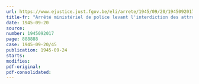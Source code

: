 ```yaml
---
url: https://www.ejustice.just.fgov.be/eli/arrete/1945/09/20/1945092017/justel
title-fr: "Arrêté ministériel de police levant l'interdiction des attroupements de plus de quatre personnes"
date: 1945-09-20
source:
number: 1945092017
page: 888888
case: 1945-09-20/45
publication: 1945-09-24
starts:
modifies:
pdf-original:
pdf-consolidated:
---
```


